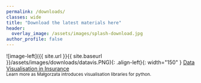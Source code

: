 ```yaml
---
permalink: /downloads/
classes: wide
title: "Download the latest materials here"
header:
  overlay_image: /assets/images/splash-download.jpg
author_profile: false
---
```


![image-left]({{ site.url }}{{ site.baseurl }}/assets/images/downloads/datavis.PNG){: .align-left}{: width="150" } 
<a href="assets/pdfs/Data Visualisation in Insurance.pdf?raw=true">Data Visualisation in Insurance</a> <br> 
<small> Learn more as Małgorzata introduces visualisation libraries for python. </small> <br>
